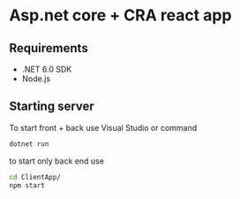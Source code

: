 # Asp.net core + CRA react app

## Requirements

* .NET 6.0 SDK
* Node.js

## Starting server

To start front + back use Visual Studio or command

```cmd
dotnet run
```

to start only back end use

```cmd
cd ClientApp/
npm start
```
